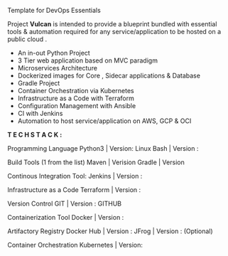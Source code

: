 Template for DevOps Essentials 

Project **Vulcan** is intended to provide a blueprint bundled with essential tools & automation required for any service/application to be hosted on a public cloud . 

- An in-out Python Project
- 3 Tier web application based on MVC paradigm
- Microservices Architecture 
- Dockerized images for Core , Sidecar applications & Database
- Gradle Project 
- Container Orchestration via Kubernetes 
- Infrastructure as a Code with Terraform
- Configuration Management with Ansible
- CI with Jenkins 
- Automation to host service/application on  AWS, GCP & OCI 

**T E C H  S T A C K :**

Programming Language
    Python3 | Version: 
    Linux Bash | Version : 

Build Tools (1 from the list)
    Maven | Verision
    Gradle | Version

Continous Integration Tool:
    Jenkins | Version :

Infrastructure as a Code 
    Terraform | Version : 

Version Control 
    GIT | Version :
    GITHUB 

Containerization Tool
    Docker | Version :

Artifactory Registry 
    Docker Hub | Version :
    JFrog | Version :  (Optional)

Container Orchestration
    Kubernetes | Version: 
    
  













